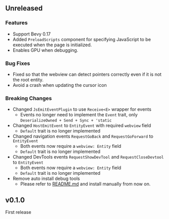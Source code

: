 ## Unreleased

### Features

- Support Bevy 0.17
- Added `PreloadScripts` component for specifying JavaScript to be executed when the page is initialized.
- Enables GPU when debugging.

### Bug Fixes

- Fixed so that the webview can detect pointers correctly even if it is not the root entity.
- Avoid a crash when updating the cursor icon

### Breaking Changes

- Changed `JsEmitEventPlugin` to use `Receive<E>` wrapper for events
  - Events no longer need to implement the `Event` trait, only `DeserializeOwned + Send + Sync + 'static`
- Changed `HostEmitEvent` to `EntityEvent` with required `webview` field
  - `Default` trait is no longer implemented
- Changed navigation events `RequestGoBack` and `RequestGoForward` to `EntityEvent`
  - Both events now require a `webview: Entity` field
  - `Default` trait is no longer implemented
- Changed DevTools events `RequestShowDevTool` and `RequestCloseDevtool` to `EntityEvent`
  - Both events now require a `webview: Entity` field
  - `Default` trait is no longer implemented
- Remove auto install debug tools
  - Please refer to [README.md](./README.md) and install manually from now on.

## v0.1.0

First release
